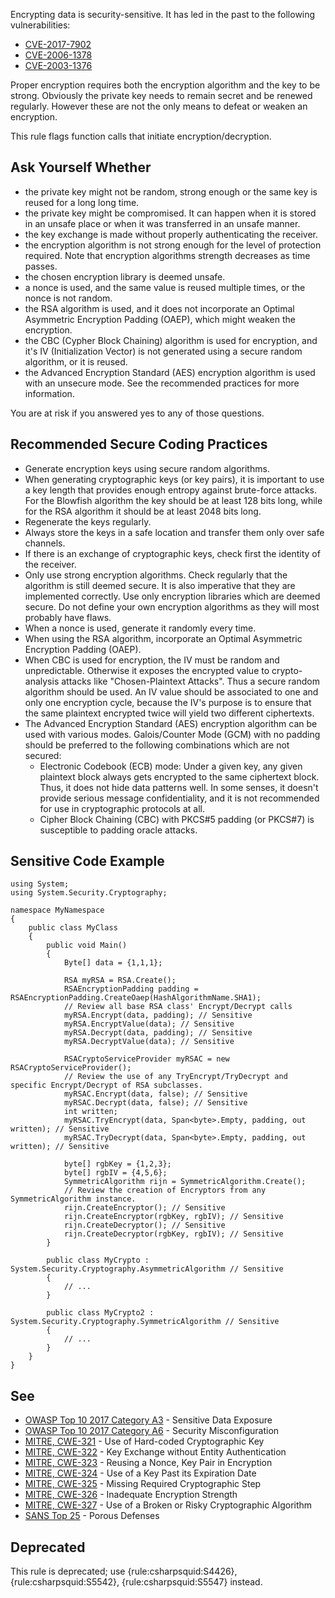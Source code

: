 
Encrypting data is security-sensitive. It has led in the past to the following vulnerabilities:

- [CVE-2017-7902](http://cve.mitre.org/cgi-bin/cvename.cgi?name=CVE-2017-7902)
- [CVE-2006-1378](http://cve.mitre.org/cgi-bin/cvename.cgi?name=CVE-2006-1378)
- [CVE-2003-1376](http://cve.mitre.org/cgi-bin/cvename.cgi?name=CVE-2003-1376)


Proper encryption requires both the encryption algorithm and the key to be strong. Obviously the private key needs to remain secret and be renewed regularly. However these are not the only means to defeat or weaken an encryption.

This rule flags function calls that initiate encryption/decryption.

## Ask Yourself Whether

- the private key might not be random, strong enough or the same key is reused for a long long time.
- the private key might be compromised. It can happen when it is stored in an unsafe place or when it was transferred in an unsafe manner.
- the key exchange is made without properly authenticating the receiver.
- the encryption algorithm is not strong enough for the level of protection required. Note that encryption algorithms strength decreases as time
  passes.
- the chosen encryption library is deemed unsafe.
- a nonce is used, and the same value is reused multiple times, or the nonce is not random.
- the RSA algorithm is used, and it does not incorporate an Optimal Asymmetric Encryption Padding (OAEP), which might weaken the encryption.
- the CBC (Cypher Block Chaining) algorithm is used for encryption, and it's IV (Initialization Vector) is not generated using a secure random
  algorithm, or it is reused.
- the Advanced Encryption Standard (AES) encryption algorithm is used with an unsecure mode. See the recommended practices for more information.


You are at risk if you answered yes to any of those questions.

## Recommended Secure Coding Practices

- Generate encryption keys using secure random algorithms.
- When generating cryptographic keys (or key pairs), it is important to use a key length that provides enough entropy against brute-force
  attacks. For the Blowfish algorithm the key should be at least 128 bits long, while for the RSA algorithm it should be at least 2048 bits long.
- Regenerate the keys regularly.
- Always store the keys in a safe location and transfer them only over safe channels.
- If there is an exchange of cryptographic keys, check first the identity of the receiver.
- Only use strong encryption algorithms. Check regularly that the algorithm is still deemed secure. It is also imperative that they are
  implemented correctly. Use only encryption libraries which are deemed secure. Do not define your own encryption algorithms as they will most
  probably have flaws.
- When a nonce is used, generate it randomly every time.
- When using the RSA algorithm, incorporate an Optimal Asymmetric Encryption Padding (OAEP).
- When CBC is used for encryption, the IV must be random and unpredictable. Otherwise it exposes the encrypted value to crypto-analysis attacks
  like "Chosen-Plaintext Attacks". Thus a secure random algorithm should be used. An IV value should be associated to one and only one encryption
  cycle, because the IV's purpose is to ensure that the same plaintext encrypted twice will yield two different ciphertexts.
- The Advanced Encryption Standard (AES) encryption algorithm can be used with various modes. Galois/Counter Mode (GCM) with no padding should be
  preferred to the following combinations which are not secured:
    - Electronic Codebook (ECB) mode: Under a given key, any given plaintext block always gets encrypted to the same ciphertext block. Thus, it
      does not hide data patterns well. In some senses, it doesn't provide serious message confidentiality, and it is not recommended for use in
      cryptographic protocols at all.
    - Cipher Block Chaining (CBC) with PKCS#5 padding (or PKCS#7) is susceptible to padding oracle attacks.


## Sensitive Code Example


    using System;
    using System.Security.Cryptography;
    
    namespace MyNamespace
    {
        public class MyClass
        {
            public void Main()
            {
                Byte[] data = {1,1,1};
    
                RSA myRSA = RSA.Create();
                RSAEncryptionPadding padding = RSAEncryptionPadding.CreateOaep(HashAlgorithmName.SHA1);
                // Review all base RSA class' Encrypt/Decrypt calls
                myRSA.Encrypt(data, padding); // Sensitive
                myRSA.EncryptValue(data); // Sensitive
                myRSA.Decrypt(data, padding); // Sensitive
                myRSA.DecryptValue(data); // Sensitive
    
                RSACryptoServiceProvider myRSAC = new RSACryptoServiceProvider();
                // Review the use of any TryEncrypt/TryDecrypt and specific Encrypt/Decrypt of RSA subclasses.
                myRSAC.Encrypt(data, false); // Sensitive
                myRSAC.Decrypt(data, false); // Sensitive
                int written;
                myRSAC.TryEncrypt(data, Span<byte>.Empty, padding, out written); // Sensitive
                myRSAC.TryDecrypt(data, Span<byte>.Empty, padding, out written); // Sensitive
    
                byte[] rgbKey = {1,2,3};
                byte[] rgbIV = {4,5,6};
                SymmetricAlgorithm rijn = SymmetricAlgorithm.Create();
                // Review the creation of Encryptors from any SymmetricAlgorithm instance.
                rijn.CreateEncryptor(); // Sensitive
                rijn.CreateEncryptor(rgbKey, rgbIV); // Sensitive
                rijn.CreateDecryptor(); // Sensitive
                rijn.CreateDecryptor(rgbKey, rgbIV); // Sensitive
            }
    
            public class MyCrypto : System.Security.Cryptography.AsymmetricAlgorithm // Sensitive
            {
                // ...
            }
    
            public class MyCrypto2 : System.Security.Cryptography.SymmetricAlgorithm // Sensitive
            {
                // ...
            }
        }
    }


## See

- [OWASP Top 10 2017 Category A3](https://www.owasp.org/index.php/Top_10-2017_A3-Sensitive_Data_Exposure) - Sensitive Data Exposure
- [OWASP Top 10 2017 Category A6](https://www.owasp.org/index.php/Top_10-2017_A6-Security_Misconfiguration) - Security
  Misconfiguration
- [MITRE, CWE-321](http://cwe.mitre.org/data/definitions/321.html) - Use of Hard-coded Cryptographic Key
- [MITRE, CWE-322](http://cwe.mitre.org/data/definitions/322.html) - Key Exchange without Entity Authentication
- [MITRE, CWE-323](http://cwe.mitre.org/data/definitions/323.html) - Reusing a Nonce, Key Pair in Encryption
- [MITRE, CWE-324](http://cwe.mitre.org/data/definitions/324.html) - Use of a Key Past its Expiration Date
- [MITRE, CWE-325](http://cwe.mitre.org/data/definitions/325.html) - Missing Required Cryptographic Step
- [MITRE, CWE-326](http://cwe.mitre.org/data/definitions/326.html) - Inadequate Encryption Strength
- [MITRE, CWE-327](http://cwe.mitre.org/data/definitions/327.html) - Use of a Broken or Risky Cryptographic Algorithm
- [SANS Top 25](https://www.sans.org/top25-software-errors/#cat3) - Porous Defenses


## Deprecated

This rule is deprecated; use {rule:csharpsquid:S4426}, {rule:csharpsquid:S5542}, {rule:csharpsquid:S5547} instead.
